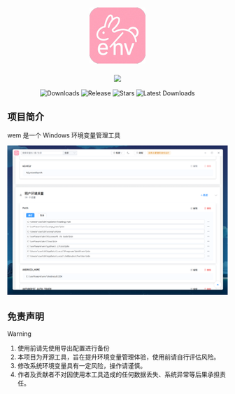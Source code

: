 <h1 align="center">
<img src=".\docs\img\logo.png"/>
</h1>

<p align="center">
  <img src="https://skillicons.dev/icons?i=tauri,vue,js,rust,scss,vite,pnpm"/>
</p>

<p align="center">
  <img src="https://img.shields.io/github/downloads/caolib/wem/total?labelColor=grey&color=blue" alt="Downloads"/>
  <img src="https://img.shields.io/github/v/release/caolib/wem?labelColor=grey&color=red" alt="Release"/>
  <img src="https://img.shields.io/github/stars/caolib/wem" alt="Stars"/>
  <img src="https://img.shields.io/github/downloads/caolib/wem/latest/total" alt="Latest Downloads"/>
</p>

## 项目简介

wem 是一个 Windows 环境变量管理工具

![alt text](./docs/img/img1.png)

## 免责声明

> [!warning]
> 
> 1. 使用前请先使用导出配置进行备份
> 2. 本项目为开源工具，旨在提升环境变量管理体验，使用前请自行评估风险。
> 3. 修改系统环境变量具有一定风险，操作请谨慎。
> 4. 作者及贡献者不对因使用本工具造成的任何数据丢失、系统异常等后果承担责任。
